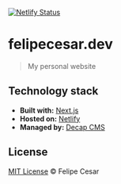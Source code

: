 [![Netlify Status](https://api.netlify.com/api/v1/badges/481641f4-9708-4e99-b3ed-318ef52ab6d0/deploy-status)](https://app.netlify.com/sites/felipecesar/deploys)

# felipecesar.dev

> My personal website

## Technology stack

* **Built with:** [Next.js](https://nextjs.org/)
* **Hosted on:** [Netlify](https://netlify.com/)
* **Managed by:** [Decap CMS](https://decapcms.org/)

## License

[MIT License](https://github.com/felipecesr/felipecesar.dev/blob/master/LICENSE) © Felipe Cesar
